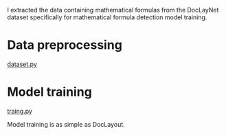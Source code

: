 I extracted the data containing mathematical formulas from the DocLayNet dataset specifically for mathematical formula detection model training.

# Data preprocessing

[dataset.py](./dataset.py)

# Model training

[traing.py](./train.py)

Model training is as simple as DocLayout.
